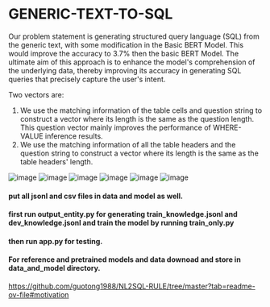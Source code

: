 # GENERIC-TEXT-TO-SQL

Our problem statement is generating structured query language (SQL) from the generic text, with some modification in the Basic BERT Model. 
This would improve the accuracy to 3.7%  then the basic BERT Model.
The ultimate aim of this approach is to enhance the model's comprehension of the underlying data, 
thereby improving its accuracy in generating SQL queries that precisely capture the user's intent.

Two vectors are:
1. We use the matching information of the table cells and question string to construct a vector where its length is the same as the question length.
   This question vector mainly improves the performance of WHERE-VALUE inference results.
2. We use the matching information of all the table headers and the question string to construct a vector where its length
   is the same as the table headers' length.
   

![image](https://github.com/kuk-84/GENERIC-TEXT-TO-SQL/assets/89506759/0a63ba7c-ae2c-4736-9ed7-55de66ab7065)
![image](https://github.com/kuk-84/GENERIC-TEXT-TO-SQL/assets/89506759/fcd7b650-08aa-4a16-80c5-cb3839743a2a)
![image](https://github.com/kuk-84/GENERIC-TEXT-TO-SQL/assets/89506759/05059014-3230-45fc-a0ba-8e3e16a4da6a)
![image](https://github.com/kuk-84/GENERIC-TEXT-TO-SQL/assets/89506759/4f32c3a4-fe64-4151-958f-76b9beeaf6e3)
![image](https://github.com/kuk-84/GENERIC-TEXT-TO-SQL/assets/89506759/6950e18c-d3d0-4832-83d8-5c5db0397aee)
![image](https://github.com/kuk-84/GENERIC-TEXT-TO-SQL/assets/89506759/6b5f2541-1854-4f86-872c-dc7e2db1ef4b)



#### put all jsonl and csv files in data and model as well.
#### first run output_entity.py for generating train_knowledge.jsonl and dev_knowledge.jsonl and train the model by running train_only.py
#### then run app.py for testing.
                                                                                                                               
#### For reference and pretrained models and data downoad and store in data_and_model directory.
https://github.com/guotong1988/NL2SQL-RULE/tree/master?tab=readme-ov-file#motivation    
